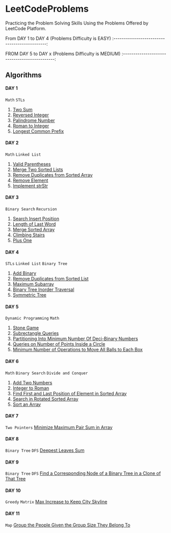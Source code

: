 # LeetCodeProblems
Practicing the Problem Solving Skills Using the Problems Offered by LeetCode Platform.

From DAY 1 to DAY 4 (Problems Difficulty is EASY)
:---------------------------------------------:

FROM DAY 5 to DAY x (Problems Difficulty is MEDIUM)
:---------------------------------------------:

## Algorithms

#### DAY 1
`Math` `STLs`
1. [Two Sum](Day%201/Two%20Sum.cpp)
2. [Reversed Integer](Day%201/Reverse%20Integer.cpp)
3. [Palindrome Number](Day%201/Palindrome%20Number.cpp)
4. [Roman to Integer](Day%201/Roman%20to%20Integer.cpp)
5. [Longest Common Prefix](Day%201/Longest%20Common%20Prefix.cpp)

#### DAY 2
`Math` `Linked List`
1. [Valid Parentheses](Day%202/Valid%20Parentheses.cpp)
2. [Merge Two Sorted Lists](Day%202/Merge%20Two%20Sorted%20Lists.cpp)
3. [Remove Duplicates from Sorted Array](Day%202/Remove%20Duplicates%20from%20Sorted%20Array.cpp)
4. [Remove Element](Day%202/Remove%20Element.cpp)
5. [Implement strStr](Day%202/Implement%20strStr.cpp)

#### DAY 3
`Binary Search` `Recursion`
1. [Search Insert Position](Day%203/Search%20Insert%20Position.cpp)
2. [Length of Last Word](Day%203/Length%20of%20Last%20Word.cpp)
3. [Merge Sorted Array](Day%203/Merge%20Sorted%20Array.cpp)
4. [Climbing Stairs](Day%203/Climbing%20Stairs.cpp)
5. [Plus One](Day%203/Plus%20One.cpp)

#### DAY 4
`STLs` `Linked List` `Binary Tree`
1. [Add Binary](Day%204/Add%20Binary.cpp)
2. [Remove Duplicates from Sorted List](Day%204/Remove%20Duplicates%20from%20Sorted%20List.cpp)
3. [Maximum Subarray](Day%204/Maximum%20Subarray.cpp)
4. [Binary Tree Inorder Traversal](Day%204/Binary%20Tree%20Inorder%20Traversal.cpp)
5. [Symmetric Tree](Day%204/Symmetric%20Tree.cpp)

#### DAY 5
`Dynamic Programming` `Math`
1. [Stone Game](Day%205/Stone%20Game.cpp)
2. [Subrectangle Queries](Day%205/Subrectangle%20Queries.cpp)
3. [Partitioning Into Minimum Number Of Deci-Binary Numbers](Day%205/Partitioning%20Into%20Minimum%20Number%20Of%20Deci-Binary%20Numbers.cpp)
4. [Queries on Number of Points Inside a Circle](Day%205/Queries%20on%20Number%20of%20Points%20Inside%20a%20Circle.cpp)
5. [Minimum Number of Operations to Move All Balls to Each Box](Day%205/Minimum%20Number%20of%20Operations%20to%20Move%20All%20Balls%20to%20Each%20Box.cpp)

#### DAY 6
`Math` `Binary Search` `Divide and Conquer`
1. [Add Two Numbers](Day%206/Add%20Two%20Numbers.cpp)
2. [Integer to Roman](Day%206/Integer%20to%20Roman.cpp)
3. [Find First and Last Position of Element in Sorted Array](Day%206/Find%20First%20and%20Last%20Position%20of%20Element%20in%20Sorted%20Array.cpp)
4. [Search in Rotated Sorted Array](Day%206/Search%20in%20Rotated%20Sorted%20Array.cpp)
5. [Sort an Array](Day%206/Sort%20an%20Array.cpp)

#### DAY 7
`Two Pointers`
[Minimize Maximum Pair Sum in Array](Day%207/Minimize%20Maximum%20Pair%20Sum%20in%20Array.cpp)

#### DAY 8
`Binary Tree` `DFS`
[Deepest Leaves Sum](Day%208/Deepest%20Leaves%20Sum.cpp)

#### DAY 9
`Binary Tree` `DFS`
[Find a Corresponding Node of a Binary Tree in a Clone of That Tree](Day%209/Find%20a%20Corresponding%20Node%20of%20a%20Binary%20Tree%20in%20a%20Clone%20of%20That%20Tree.cpp)

#### DAY 10
`Greedy` `Matrix`
[Max Increase to Keep City Skyline](Day%2010/Max%20Increase%20to%20Keep%20City%20Skyline.cpp)

#### DAY 11
`Map`
[Group the People Given the Group Size They Belong To](Day%2011/Group%20the%20People%20Given%20the%20Group%20Size%20They%20Belong%20To.cpp)

